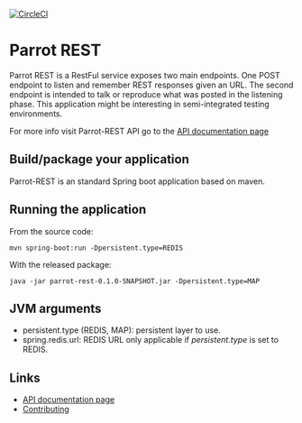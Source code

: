  [![CircleCI](https://circleci.com/gh/davidgamez/parrot-rest.svg?style=svg)](https://circleci.com/gh/davidgamez/parrot-rest)

# Parrot REST

Parrot REST is a RestFul service exposes two main endpoints. One POST endpoint to listen and remember REST responses given an URL. The second endpoint is intended to talk or reproduce what was posted in the listening phase. This application might be interesting in semi-integrated testing environments.

For more info visit Parrot-REST API go to the [API documentation page](https://davidgamez.github.io/parrot-rest/release/api-guide.html)

## Build/package your application
Parrot-REST is an standard Spring boot application based on maven.

## Running the application
From the source code:

```
mvn spring-boot:run -Dpersistent.type=REDIS
```
With the released package:

```
java -jar parrot-rest-0.1.0-SNAPSHOT.jar -Dpersistent.type=MAP
```

## JVM arguments
 - persistent.type (REDIS, MAP): persistent layer to use.
 - spring.redis.url: REDIS URL only applicable if _persistent.type_ is set to REDIS.
 
## Links
- [API documentation page](https://davidgamez.github.io/parrot-rest/release/api-guide.html)
- [Contributing](https://github.com/davidgamez/parrot-rest/blob/master/docs/CONTRIBUTING.md)
 
